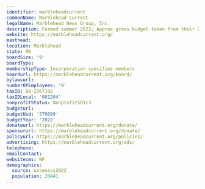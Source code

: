 ```yaml
---
identifier: marbleheadcurrent
commonName: Marblehead Current
legalName: Marblehead News Group, Inc.
description: Formed summer 2022; Approx gross budget taken from their Donate page.
website: https://marbleheadcurrent.org/
masthead:
location: Marblehead
state: MA
boardSize: '9'
boardType:
membershipType: Incorporation specifies members
boardurl: https://marbleheadcurrent.org/board/
bylawsurl:
numberOfEmployees: '9'
taxID: 88-2367192
taxIDLocal: '081204'
nonprofitStatus: Nonprofit501c3
budgeturl:
budgetUsd: '370000'
budgetYear: '2022'
donateurl: https://marbleheadcurrent.org/donate/
sponsorurl: https://marbleheadcurrent.org/donate/
policyurl: https://marbleheadcurrent.org/policies/
advertising: https://marbleheadcurrent.org/ads/
telephone:
emailContact:
websitecms: WP
demographics:
  source: uscensus2022
  population: 20441
---
```


